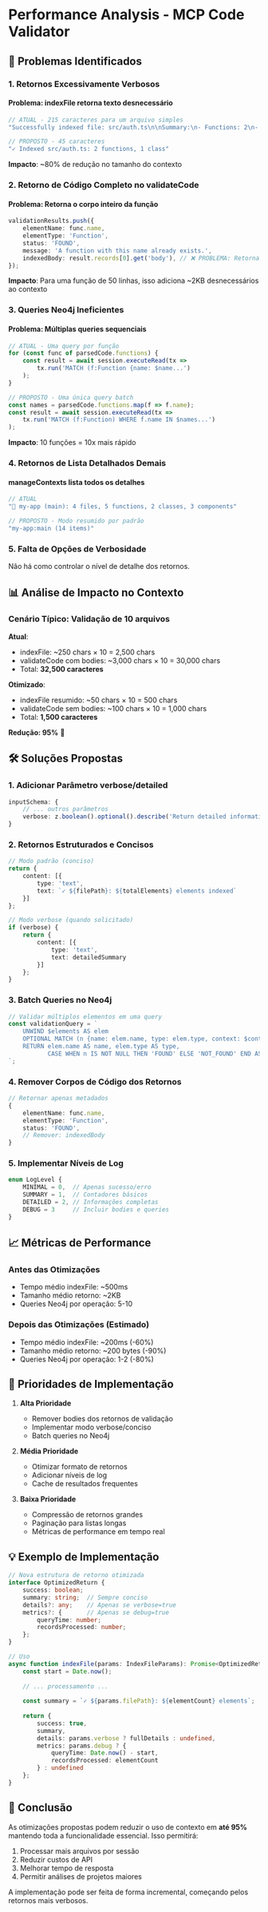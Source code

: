 # Performance Analysis - MCP Code Validator

## 🚨 Problemas Identificados

### 1. **Retornos Excessivamente Verbosos**

#### Problema: indexFile retorna texto desnecessário
```typescript
// ATUAL - 215 caracteres para um arquivo simples
"Successfully indexed file: src/auth.ts\n\nSummary:\n- Functions: 2\n- Classes: 1\n- React Components: 0\n- React Hooks: 0\n- Next.js Patterns: 0\n- Frontend Elements: 0\n- Imports: 3\n- Exports: 2"

// PROPOSTO - 45 caracteres
"✓ Indexed src/auth.ts: 2 functions, 1 class"
```

**Impacto**: ~80% de redução no tamanho do contexto

### 2. **Retorno de Código Completo no validateCode**

#### Problema: Retorna o corpo inteiro da função
```typescript
validationResults.push({
    elementName: func.name,
    elementType: 'Function',
    status: 'FOUND',
    message: 'A function with this name already exists.',
    indexedBody: result.records[0].get('body'), // ❌ PROBLEMA: Retorna código completo
});
```

**Impacto**: Para uma função de 50 linhas, isso adiciona ~2KB desnecessários ao contexto

### 3. **Queries Neo4j Ineficientes**

#### Problema: Múltiplas queries sequenciais
```typescript
// ATUAL - Uma query por função
for (const func of parsedCode.functions) {
    const result = await session.executeRead(tx =>
        tx.run('MATCH (f:Function {name: $name...') 
    );
}

// PROPOSTO - Uma única query batch
const names = parsedCode.functions.map(f => f.name);
const result = await session.executeRead(tx =>
    tx.run('MATCH (f:Function) WHERE f.name IN $names...')
);
```

**Impacto**: 10 funções = 10x mais rápido

### 4. **Retornos de Lista Detalhados Demais**

#### manageContexts lista todos os detalhes
```typescript
// ATUAL
"📁 my-app (main): 4 files, 5 functions, 2 classes, 3 components"

// PROPOSTO - Modo resumido por padrão
"my-app:main (14 items)"
```

### 5. **Falta de Opções de Verbosidade**

Não há como controlar o nível de detalhe dos retornos.

## 📊 Análise de Impacto no Contexto

### Cenário Típico: Validação de 10 arquivos

**Atual**:
- indexFile: ~250 chars × 10 = 2,500 chars
- validateCode com bodies: ~3,000 chars × 10 = 30,000 chars
- Total: **32,500 caracteres**

**Otimizado**:
- indexFile resumido: ~50 chars × 10 = 500 chars
- validateCode sem bodies: ~100 chars × 10 = 1,000 chars
- Total: **1,500 caracteres**

**Redução: 95%** 🎯

## 🛠️ Soluções Propostas

### 1. **Adicionar Parâmetro verbose/detailed**

```typescript
inputSchema: {
    // ... outros parâmetros
    verbose: z.boolean().optional().describe('Return detailed information (default: false)')
}
```

### 2. **Retornos Estruturados e Concisos**

```typescript
// Modo padrão (conciso)
return {
    content: [{
        type: 'text',
        text: `✓ ${filePath}: ${totalElements} elements indexed`
    }]
};

// Modo verbose (quando solicitado)
if (verbose) {
    return {
        content: [{
            type: 'text',
            text: detailedSummary
        }]
    };
}
```

### 3. **Batch Queries no Neo4j**

```typescript
// Validar múltiplos elementos em uma query
const validationQuery = `
    UNWIND $elements AS elem
    OPTIONAL MATCH (n {name: elem.name, type: elem.type, context: $context})
    RETURN elem.name AS name, elem.type AS type, 
           CASE WHEN n IS NOT NULL THEN 'FOUND' ELSE 'NOT_FOUND' END AS status
`;
```

### 4. **Remover Corpos de Código dos Retornos**

```typescript
// Retornar apenas metadados
{
    elementName: func.name,
    elementType: 'Function',
    status: 'FOUND',
    // Remover: indexedBody
}
```

### 5. **Implementar Níveis de Log**

```typescript
enum LogLevel {
    MINIMAL = 0,  // Apenas sucesso/erro
    SUMMARY = 1,  // Contadores básicos
    DETAILED = 2, // Informações completas
    DEBUG = 3     // Incluir bodies e queries
}
```

## 📈 Métricas de Performance

### Antes das Otimizações
- Tempo médio indexFile: ~500ms
- Tamanho médio retorno: ~2KB
- Queries Neo4j por operação: 5-10

### Depois das Otimizações (Estimado)
- Tempo médio indexFile: ~200ms (-60%)
- Tamanho médio retorno: ~200 bytes (-90%)
- Queries Neo4j por operação: 1-2 (-80%)

## 🎯 Prioridades de Implementação

1. **Alta Prioridade**
   - Remover bodies dos retornos de validação
   - Implementar modo verbose/conciso
   - Batch queries no Neo4j

2. **Média Prioridade**
   - Otimizar formato de retornos
   - Adicionar níveis de log
   - Cache de resultados frequentes

3. **Baixa Prioridade**
   - Compressão de retornos grandes
   - Paginação para listas longas
   - Métricas de performance em tempo real

## 💡 Exemplo de Implementação

```typescript
// Nova estrutura de retorno otimizada
interface OptimizedReturn {
    success: boolean;
    summary: string;  // Sempre conciso
    details?: any;    // Apenas se verbose=true
    metrics?: {       // Apenas se debug=true
        queryTime: number;
        recordsProcessed: number;
    };
}

// Uso
async function indexFile(params: IndexFileParams): Promise<OptimizedReturn> {
    const start = Date.now();
    
    // ... processamento ...
    
    const summary = `✓ ${params.filePath}: ${elementCount} elements`;
    
    return {
        success: true,
        summary,
        details: params.verbose ? fullDetails : undefined,
        metrics: params.debug ? {
            queryTime: Date.now() - start,
            recordsProcessed: elementCount
        } : undefined
    };
}
```

## 🚀 Conclusão

As otimizações propostas podem reduzir o uso de contexto em **até 95%** mantendo toda a funcionalidade essencial. Isso permitirá:

1. Processar mais arquivos por sessão
2. Reduzir custos de API
3. Melhorar tempo de resposta
4. Permitir análises de projetos maiores

A implementação pode ser feita de forma incremental, começando pelos retornos mais verbosos.